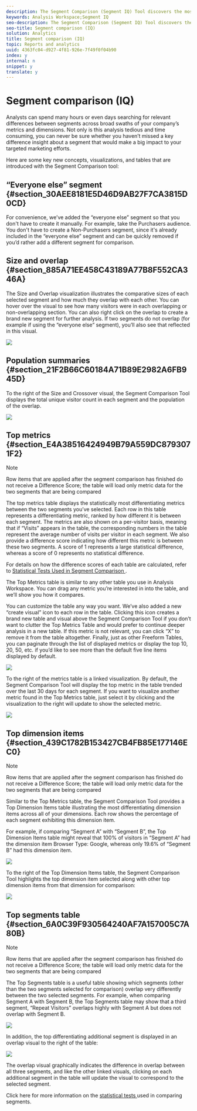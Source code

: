 ```yaml
---
description: The Segment Comparison (Segment IQ) Tool discovers the most statistically significant differences among an unlimited number of segments through an automated analysis of every single metric and dimension you have access to. It automatically uncovers the key characteristics of the audience segments that are driving your company’s KPIs and lets you see how much any segments overlap.
keywords: Analysis Workspace;Segment IQ
seo-description: The Segment Comparison (Segment IQ) Tool discovers the most statistically significant differences among an unlimited number of segments through an automated analysis of every single metric and dimension you have access to. It automatically uncovers the key characteristics of the audience segments that are driving your company’s KPIs and lets you see how much any segments overlap.
seo-title: Segment comparison (IQ)
solution: Analytics
title: Segment comparison (IQ)
topic: Reports and analytics
uuid: 4363fc04-d927-4f81-926e-7f49f0f04b90
index: y
internal: n
snippet: y
translate: y
---
```


# Segment comparison (IQ)

Analysts can spend many hours or even days searching for relevant differences between segments across broad swaths of your company’s metrics and dimensions. Not only is this analysis tedious and time consuming, you can never be sure whether you haven’t missed a key difference insight about a segment that would make a big impact to your targeted marketing efforts. 

Here are some key new concepts, visualizations, and tables that are introduced with the Segment Comparison tool: 

## “Everyone else” segment {#section_30AEE8181E5D46D9AB27F7CA3815D0CD}

For convenience, we’ve added the “everyone else” segment so that you don't have to create it manually. For example, take the Purchasers audience. You don't have to create a Non-Purchasers segment, since it's already included in the “everyone else” segment and can be quickly removed if you’d rather add a different segment for comparison. 

## Size and overlap {#section_885A71EE458C43189A77B8F552CA346A}

The Size and Overlap visualization illustrates the comparative sizes of each selected segment and how much they overlap with each other. You can hover over the visual to see how many visitors were in each overlapping or non-overlapping section. You can also right click on the overlap to create a brand new segment for further analysis. If two segments do not overlap (for example if using the “everyone else” segment), you’ll also see that reflected in this visual. 

![](assets/size-overlap.png) 

## Population summaries {#section_21F2B66C60184A71B89E2982A6FB945D}

To the right of the Size and Crossover visual, the Segment Comparison Tool displays the total unique visitor count in each segment and the population of the overlap. 

![](assets/population_summaries.png) 

## Top metrics {#section_E4A38516424949B79A559DC8793071F2}


>[!NOTE]
>
>Row items that are applied after the segment comparison has finished do not receive a Difference Score; the table will load only metric data for the two segments that are being compared

The top metrics table displays the statistically most differentiating metrics between the two segments you’ve selected. Each row in this table represents a differentiating metric, ranked by how different it is between each segment. The metrics are also shown on a per-visitor basis, meaning that if “Visits” appears in the table, the corresponding numbers in the table represent the average number of visits per visitor in each segment. We also provide a difference score indicating how different this metric is between these two segments. A score of 1 represents a large statistical difference, whereas a score of 0 represents no statistical difference. 

For details on how the difference scores of each table are calculated, refer to [ Statistical Tests Used in Segment Comparison ](../../analysis_workspace_bucket/panels/segment-comparison/statistical-test.md#concept_0B6AC754EAED460283D4626983F838F4). 

The Top Metrics table is similar to any other table you use in Analysis Workspace. You can drag any metric you’re interested in into the table, and we’ll show you how it compares. 

You can customize the table any way you want. We’ve also added a new “create visual” icon to each row in the table. Clicking this icon creates a brand new table and visual above the Segment Comparison Tool if you don’t want to clutter the Top Metrics Table and would prefer to continue deeper analysis in a new table. If this metric is not relevant, you can click “X” to remove it from the table altogether. Finally, just as other Freeform Tables, you can paginate through the list of displayed metrics or display the top 10, 20, 50, etc. if you’d like to see more than the default five line items displayed by default. 

![](assets/top-metrics.png) 

To the right of the metrics table is a linked visualization. By default, the Segment Comparison Tool will display the top metric in the table trended over the last 30 days for each segment. If you want to visualize another metric found in the Top Metrics table, just select it by clicking and the visualization to the right will update to show the selected metric. 

![](assets/linked-viz.png) 

## Top dimension items {#section_439C1782B153427CB4FB85E177146EC0}


>[!NOTE]
>
>Row items that are applied after the segment comparison has finished do not receive a Difference Score; the table will load only metric data for the two segments that are being compared

Similar to the Top Metrics table, the Segment Comparison Tool provides a Top Dimension Items table illustrating the most differentiating dimension items across all of your dimensions. Each row shows the percentage of each segment exhibiting this dimension item. 

For example, if comparing “Segment A” with “Segment B”, the Top Dimension Items table might reveal that 100% of visitors in “Segment A” had the dimension item Browser Type: Google, whereas only 19.6% of “Segment B” had this dimension item. 

![](assets/top-dimension-item1.png) 

To the right of the Top Dimension Items table, the Segment Comparison Tool highlights the top dimension item selected along with other top dimension items from that dimension for comparison: 

![](assets/top-dimension-item.png) 

## Top segments table {#section_6A0C39F930564240AF7A157005C7A80B}


>[!NOTE]
>
>Row items that are applied after the segment comparison has finished do not receive a Difference Score; the table will load only metric data for the two segments that are being compared

The Top Segments table is a useful table showing which segments (other than the two segments selected for comparison) overlap very differently between the two selected segments. For example, when comparing Segment A with Segment B, the Top Segments table may show that a third segment, “Repeat Visitors” overlaps highly with Segment A but does not overlap with Segment B. 

![](assets/top-segments.png) 

In addition, the top differentiating additional segment is displayed in an overlap visual to the right of the table: 

![](assets/segment-overlap.png) 

The overlap visual graphically indicates the difference in overlap between all three segments, and like the other linked visuals, clicking on each additional segment in the table will update the visual to correspond to the selected segment. 

Click here for more information on the [ statistical tests ](../../analysis_workspace_bucket/panels/segment-comparison/statistical-test.md#concept_0B6AC754EAED460283D4626983F838F4) used in comparing segments. 
